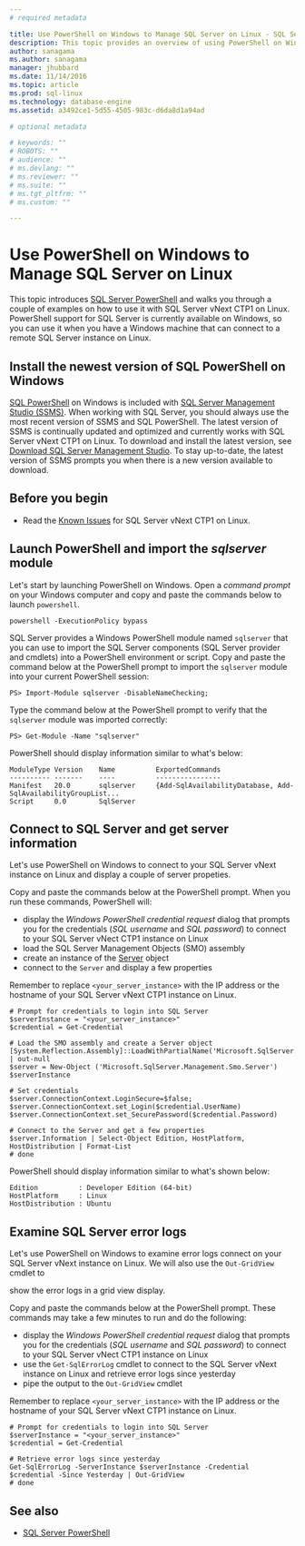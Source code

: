 ```yaml
---
# required metadata

title: Use PowerShell on Windows to Manage SQL Server on Linux - SQL Server vNext CTP1 | Microsoft Docs
description: This topic provides an overview of using PowerShell on Windows with SQL Server on Linux.
author: sanagama 
ms.author: sanagama 
manager: jhubbard
ms.date: 11/14/2016
ms.topic: article
ms.prod: sql-linux
ms.technology: database-engine
ms.assetid: a3492ce1-5d55-4505-983c-d6da8d1a94ad

# optional metadata

# keywords: ""
# ROBOTS: ""
# audience: ""
# ms.devlang: ""
# ms.reviewer: ""
# ms.suite: ""
# ms.tgt_pltfrm: ""
# ms.custom: ""

---
```

# Use PowerShell on Windows to Manage SQL Server on Linux

This topic introduces [SQL Server PowerShell](https://msdn.microsoft.com/en-us/library/hh245198.aspx) and walks you through a couple of examples on how to use it with SQL Server vNext CTP1 on Linux. PowerShell support for SQL Server is currently available on Windows, so you can use it when you have a Windows machine that can connect to a remote SQL Server instance on Linux.

## Install the newest version of SQL PowerShell on Windows

[SQL PowerShell](https://msdn.microsoft.com/en-us/library/hh245198.aspx) on Windows is included with [SQL Server Management Studio (SSMS)](https://msdn.microsoft.com/en-us/library/hh213248.aspx). When working with SQL Server, you should always use the most recent version of SSMS and SQL PowerShell. The latest version of SSMS is continually updated and optimized and currently works with SQL Server vNext CTP1 on Linux. To download and install the latest version, see [Download SQL Server Management Studio](https://msdn.microsoft.com/library/mt238290.aspx). To stay up-to-date, the latest version of SSMS prompts you when there is a new version available to download. 

## Before you begin
- Read the [Known Issues](sql-server-linux-release-notes.ms) for SQL Server vNext CTP1 on Linux.

## Launch PowerShell and import the *sqlserver* module

Let's start by launching PowerShell on Windows. Open a *command prompt* on your Windows computer and copy and paste the commands below to launch `powershell`.
```
powershell -ExecutionPolicy bypass
```

SQL Server provides a Windows PowerShell module named `sqlserver` that you can use to import the SQL Server components (SQL Server provider and cmdlets) into a PowerShell environment or script.
Copy and paste the command below at the PowerShell prompt to import the `sqlserver` module into your current PowerShell session:
```
PS> Import-Module sqlserver -DisableNameChecking;
```

Type the command below at the PowerShell prompt to verify that the `sqlserver` module was imported correctly:
```
PS> Get-Module -Name "sqlserver"
```

PowerShell should display information similar to what's below:
```
ModuleType Version    Name          ExportedCommands
---------- -------    ----          ----------------
Manifest   20.0       sqlserver     {Add-SqlAvailabilityDatabase, Add-SqlAvailabilityGroupList...
Script     0.0        SqlServer
```

## Connect to SQL Server and get server information

Let's use PowerShell on Windows to connect to your SQL Server vNext instance on Linux and display a couple of server propeties.

Copy and paste the commands below at the PowerShell prompt. When you run these commands, PowerShell will:
- display the *Windows PowerShell credential request* dialog that prompts you for the credentials (*SQL username* and *SQL password*) to connect to your SQL Server vNect CTP1 instance on Linux
- load the SQL Server Management Objects (SMO) assembly
- create an instance of the [Server](https://msdn.microsoft.com/en-us/library/microsoft.sqlserver.management.smo.server.aspx) object
- connect to the `Server` and display a few properties

Remember to replace `<your_server_instance>` with the IP address or the hostname of your SQL Server vNext CTP1 instance on Linux.
```
# Prompt for credentials to login into SQL Server
$serverInstance = "<your_server_instance>"
$credential = Get-Credential

# Load the SMO assembly and create a Server object
[System.Reflection.Assembly]::LoadWithPartialName('Microsoft.SqlServer.SMO') | out-null
$server = New-Object ('Microsoft.SqlServer.Management.Smo.Server') $serverInstance

# Set credentials
$server.ConnectionContext.LoginSecure=$false; 
$server.ConnectionContext.set_Login($credential.UserName)
$server.ConnectionContext.set_SecurePassword($credential.Password)

# Connect to the Server and get a few properties
$server.Information | Select-Object Edition, HostPlatform, HostDistribution | Format-List
# done

```

PowerShell should display information similar to what's shown below:
```
Edition          : Developer Edition (64-bit)
HostPlatform     : Linux
HostDistribution : Ubuntu
```

## Examine SQL Server error logs

Let's use PowerShell on Windows to examine error logs connect on your SQL Server vNext instance on Linux. We will also use the `Out-GridView` cmdlet to 

show the error logs in a grid view display.

Copy and paste the commands below at the PowerShell prompt. These commands may take a few minutes to run and do the following:
- display the *Windows PowerShell credential request* dialog that prompts you for the credentials (*SQL username* and *SQL password*) to connect to your SQL Server vNect CTP1 instance on Linux
- use the `Get-SqlErrorLog` cmdlet to connect to the SQL Server vNext instance on Linux and retrieve error logs since yesterday
- pipe the output to the `Out-GridView` cmdlet

Remember to replace `<your_server_instance>` with the IP address or the hostname of your SQL Server vNext CTP1 instance on Linux.

```
# Prompt for credentials to login into SQL Server
$serverInstance = "<your_server_instance>"
$credential = Get-Credential

# Retrieve error logs since yesterday
Get-SqlErrorLog -ServerInstance $serverInstance -Credential $credential -Since Yesterday | Out-GridView
# done

```

## See also
- [SQL Server PowerShell](https://msdn.microsoft.com/en-us/library/hh245198.aspx)
